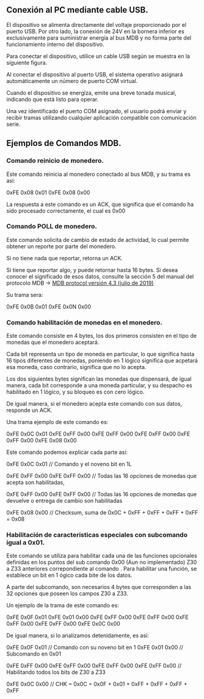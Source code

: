 ## Conexión al PC mediante cable USB.

El dispositivo se alimenta directamente del voltaje proporcionado por el puerto USB. Por otro lado, la conexión de 24V en la bornera inferior es exclusivamente para suministrar energía al bus MDB y no forma parte del funcionamiento interno del dispositivo.

Para conectar el dispositivo, utilice un cable USB según se muestra en la siguiente figura.

Al conectar el dispositivo al puerto USB, el sistema operativo asignará automáticamente un número de puerto COM virtual.

Cuando el dispositivo se energiza, emite una breve tonada musical, indicando que está listo para operar.

Una vez identificado el puerto COM asignado, el usuario podrá enviar y recibir tramas utilizando cualquier aplicación compatible con comunicación serie.

## Ejemplos de Comandos MDB.

### Comando reinicio de monedero.

Este comando reinicia al monedero conectado al bus MDB, y su trama es así:

0xFE 0x08 0x01 0xFE 0x08 0x00

La respuesta a este comando es un ACK, que significa que el comando ha sido procesado correctamente, el cual es 0x00


### Comando POLL de monedero.

Este comando solicita de cambio de estado de actividad, lo cual permite obtener un reporte por parte del monedero.

Si no tiene nada que reportar, retorna un ACK.

Si tiene que reportar algo, y puede retornar hasta 16 bytes. Si desea conocer el significado de esos datos, consulte la sección 5 del manual del protocolo MDB ->  [MDB protocol versión 4.3 (julio de 2019)](https://www.cable-tester.com/references/mdb-connector-pin-out/mdb-protocol-ver-4_3.pdf)

Su trama sera:

0xFE 0x0B 0x01 0xFE 0x0N 0x00


### Comando habilitación de monedas en el monedero.

Este comando consiste en 4 bytes, los dos primeros consisten en el tipo de monedas que el monedero aceptará.

Cada bit representa un tipo de moneda en particular, lo que significa hasta 16 tipos diferentes de monedas, poniendo en 1 lógico significa que acpetará esa moneda, caso contrario, significa que no lo acepta.

Los dos siguientes bytes significan las monedas que dispensará, de igual manera, cada bit corresponde a una moneda particular, y su despacho es habilitado en 1 lógico, y su bloqueo es con cero lógico.

De igual manera, si el monedero acepta este comando con sus datos, responde un ACK.

Una trama ejemplo de este comando es:

0xFE 0x0C 0x01 0xFE 0xFF 0x00 0xFE 0xFF 0x00 0xFE 0xFF 0x00 0xFE 0xFF 0x00 0xFE 0x08 0x00

Este comando podemos explicar cada parte así:

0xFE 0x0C 0x01 // Comando y el noveno bit en 1L

0xFE 0xFF 0x00 
0xFE 0xFF 0x00 // Todas las 16 opciones de monedas que acepta son habilitadas, 

0xFE 0xFF 0x00 
0xFE 0xFF 0x00  // Todas las 16 opciones de monedas que devuelve o entrega de cambio son habilitadas

0xFE 0x08 0x00  // Checksum, suma de 0x0C + 0xFF + 0xFF + 0xFF + 0xFF = 0x08



 
### Habilitación de caracteristicas especiales con subcomando igual a 0x01.

Este comando se utiliza para habilitar cada una de las funciones opcionales definidas en los puntos del sub comando 0x00 (Aun no implementado) Z30 a Z33 anteriores correpondiente al comando . Para habilitar una función, se establece un bit en 1 ógico cada bite de los datos.

A parte del subcomando, son necesarios 4 bytes que corresponden a las 32 opciones que poseen los campos Z30 a Z33.

Un ejemplo de la trama de este comando es:

0xFE 0x0F 0x01 0xFE 0x01 0x00 0xFE 0xFF 0x00 0xFE 0xFF 0x00 0xFE 0xFF 0x00 0xFE 0xFF 0x00 0xFE 0x0C 0x00

De igual manera, si lo analizamos detenidamente, es así:

0xFE 0x0F 0x01 // Comando con su noveno bit en 1
0xFE 0x01 0x00 // Subcomando en 0x01

0xFE 0xFF 0x00 
0xFE 0xFF 0x00 
0xFE 0xFF 0x00 
0xFE 0xFF 0x00 // Habilitando todos los bits de Z30 a Z33

0xFE 0x0C 0x00 // CHK = 0x0C = 0x0F + 0x01 + 0xFF + 0xFF + 0xFF + 0xFF






